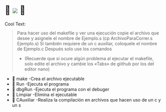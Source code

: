 # 🤖 ![](https://images.cooltext.com/5568627.png) 🤖
<a href="http://cooltext.com" target="_top"><img src="https://cooltext.com/images/ct_pixel.gif" width="80" height="15" alt="Cool Text: Logo and Graphics Generator" border="0" /></a>
> Para hacer uso del makefile y ver una ejecución copie el archivo que desee y asignele el nombre de Ejemplo.s 
> (cp ArchivoParaCorrer.s Ejemplo.s)
> Si también requiere de un c auxiliar, coloquele el nombre de Ejemplo.c
> Después solo use los comandos
> - (Recuerde que si ocure algún problema al ejecutar el makefile, solo edite el archivo y cambie los «Tabs» de giithub por los del editor nano)
 - 🤖 make     -Crea el archivo ejecutable 
 - 🤖 Run      -Ejecuta el programa
 - 🤖 dbgRun   -Ejecuta el programa con el debuger
 - 🤖 Limpiar  -Elimina el ejecutable
 - 🤖 CAuxiliar -Realiza la compilación en archivos que hacen uso de un c y un s
